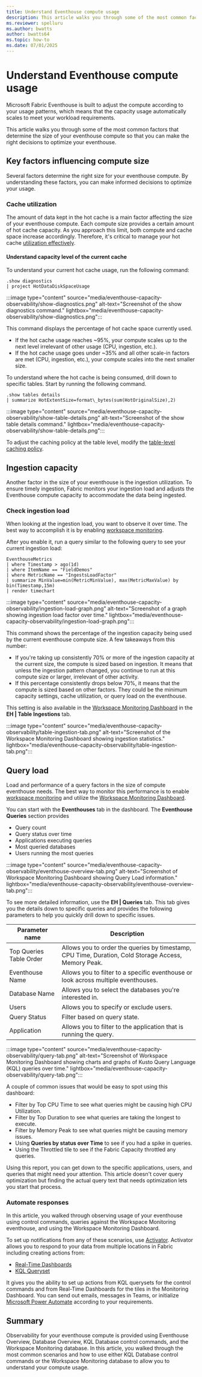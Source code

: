 ```yaml
---
title: Understand Eventhouse compute usage
description: This article walks you through some of the most common factors that determine the size of your eventhouse compute so that you can make the right decisions to optimize your eventhouse.
ms.reviewer: spelluru
ms.author: bwatts
author: bwatts64
ms.topic: how-to
ms.date: 07/01/2025
---
```


# Understand Eventhouse compute usage
Microsoft Fabric Eventhouse is built to adjust the compute according to your usage patterns, which means that the capacity usage automatically scales to meet your workload requirements.

This article walks you through some of the most common factors that determine the size of your eventhouse compute so that you can make the right decisions to optimize your eventhouse.

## Key factors influencing compute size

Several factors determine the right size for your eventhouse compute. By understanding these factors, you can make informed decisions to optimize your usage.

### Cache utilization

The amount of data kept in the hot cache is a main factor affecting the size of your eventhouse compute. Each compute size provides a certain amount of hot cache capacity. As you approach this limit, both compute and cache space increase accordingly. Therefore, it's critical to manage your hot cache [utilization effectively](/kusto/management/cache-policy).

#### Understand capacity level of the current cache 

To understand your current hot cache usage, run the following command:

```
.show diagnostics
| project HotDataDiskSpaceUsage
```

:::image type="content" source="media/eventhouse-capacity-observability/show-diagnostics.png" alt-text="Screenshot of the show diagnostics command." lightbox="media/eventhouse-capacity-observability/show-diagnostics.png":::

This command displays the percentage of hot cache space currently used.

- If the hot cache usage reaches ~95%, your compute scales up to the next level irrelevant of other usage (CPU, ingestion, etc.).
- If the hot cache usage goes under ~35% and all other scale-in factors are met (CPU, ingestion, etc.), your compute scales into the next smaller size. 

To understand where the hot cache is being consumed, drill down to specific tables. Start by running the following command.

```
.show tables details
| summarize HotExtentSize=format\_bytes(sum(HotOriginalSize),2)
```

:::image type="content" source="media/eventhouse-capacity-observability/show-table-details.png" alt-text="Screenshot of the show table details command." lightbox="media/eventhouse-capacity-observability/show-table-details.png":::

To adjust the caching policy at the table level, modify the [table-level caching policy](/kusto/management/cache-policy?view=microsoft-fabric&preserve-view=true).

## Ingestion capacity

Another factor in the size of your eventhouse is the ingestion utilization. To ensure timely ingestion, Fabric monitors your ingestion load and adjusts the Eventhouse compute capacity to accommodate the data being ingested.

### Check ingestion load

When looking at the ingestion load, you want to observe it over time. The best way to accomplish it is by enabling [workspace monitoring](../fundamentals/enable-workspace-monitoring.md).

After you enable it, run a query similar to the following query to see your current ingestion load:

```
EventhouseMetrics
| where Timestamp > ago(1d)
| where ItemName == "FieldDemos"
| where MetricName == "IngestsLoadFactor"
| summarize MinValue=min(MetricMinValue), max(MetricMaxValue) by bin(Timestamp,15m)
| render timechart
```

:::image type="content" source="media/eventhouse-capacity-observability/ingestion-load-graph.png" alt-text="Screenshot of a graph showing ingestion load factor over time." lightbox="media/eventhouse-capacity-observability/ingestion-load-graph.png":::

This command shows the percentage of the ingestion capacity being used by the current eventhouse compute size. A few takeaways from this number:

- If you're taking up consistently 70% or more of the ingestion capacity at the current size, the compute is sized based on ingestion. It means that unless the ingestion pattern changed, you continue to run at this compute size or larger, irrelevant of other activity.
- If this percentage consistently drops below 70%, it means that the compute is sized based on other factors. They could be the minimum capacity settings, cache utilization, or query load on the eventhouse.

This setting is also available in the [Workspace Monitoring Dashboard](https://blog.fabric.microsoft.com/blog/introducing-template-dashboards-for-workspace-monitoring?ft=All) in the **EH | Table Ingestions** tab.

:::image type="content" source="media/eventhouse-capacity-observability/table-ingestion-tab.png" alt-text="Screenshot of the Workspace Monitoring Dashboard showing ingestion statistics." lightbox="media/eventhouse-capacity-observability/table-ingestion-tab.png":::

## Query load

Load and performance of a query factors in the size of compute eventhouse needs. The best way to monitor this performance is to enable [workspace monitoring](../fundamentals/enable-workspace-monitoring.md) and utilize the [Workspace Monitoring Dashboard](https://blog.fabric.microsoft.com/blog/introducing-template-dashboards-for-workspace-monitoring?ft=All).

You can start with the **Eventhouses** tab in the dashboard. The **Eventhouse Queries** section provides

- Query count
- Query status over time
- Applications executing queries
- Most queried databases
- Users running the most queries

:::image type="content" source="media/eventhouse-capacity-observability/eventhouse-overview-tab.png" alt-text="Screenshot of Workspace Monitoring Dashboard showing Query Load information." lightbox="media/eventhouse-capacity-observability/eventhouse-overview-tab.png":::

To see more detailed information, use the **EH | Queries** tab. This tab gives you the details down to specific queries and provides the following parameters to help you quickly drill down to specific issues.

| Parameter name | Description | 
| -------------- | ----------- |
| Top Queries Table Order | Allows you to order the queries by timestamp, CPU Time, Duration, Cold Storage Access, Memory Peak. |
| Eventhouse Name | Allows you to filter to a specific eventhouse or look across multiple eventhouses. |
| Database Name | Allows you to select the databases you're interested in. |
| Users | Allows you to specify or exclude users. |
| Query Status | Filter based on query state. |
| Application | Allows you to filter to the application that is running the query. |

:::image type="content" source="media/eventhouse-capacity-observability/query-tab.png" alt-text="Screenshot of Workspace Monitoring Dashboard showing charts and graphs of Kusto Query Language (KQL) queries over time." lightbox="media/eventhouse-capacity-observability/query-tab.png":::

A couple of common issues that would be easy to spot using this dashboard:

- Filter by Top CPU Time to see what queries might be causing high CPU Utilization.
- Filter by Top Duration to see what queries are taking the longest to execute.
- Filter by Memory Peak to see what queries might be causing memory issues.
- Using **Queries by status over Time** to see if you had a spike in queries.
- Using the Throttled tile to see if the Fabric Capacity throttled any queries.
  
Using this report, you can get down to the specific applications, users, and queries that might need your attention. This article doesn't cover query optimization but finding the actual query text that needs optimization lets you start that process.

### Automate responses

In this article, you walked through observing usage of your eventhouse using control commands, queries against the Workspace Monitoring eventhouse, and using the Workspace Monitoring Dashboard.

To set up notifications from any of these scenarios, use [Activator](data-activator/activator-introduction.md). Activator allows you to respond to your data from multiple locations in Fabric including creating actions from:

- [Real-Time Dashboards](data-activator/activator-get-data-real-time-dashboard.md)
- [KQL Queryset](data-activator/activator-alert-queryset.md)

It gives you the ability to set up actions from KQL querysets for the control commands and from Real-Time Dashboards for the tiles in the Monitoring Dashboard. You can send out emails, messages in Teams, or initialize [Microsoft Power Automate](https://www.microsoft.com/power-platform/products/power-automate) according to your requirements.

## Summary

Observability for your eventhouse compute is provided using Eventhouse Overview, Database Overview, KQL Database control commands, and the Workspace Monitoring database. In this article, you walked through the most common scenarios and how to use either KQL Database control commands or the Workspace Monitoring database to allow you to understand your compute usage.

